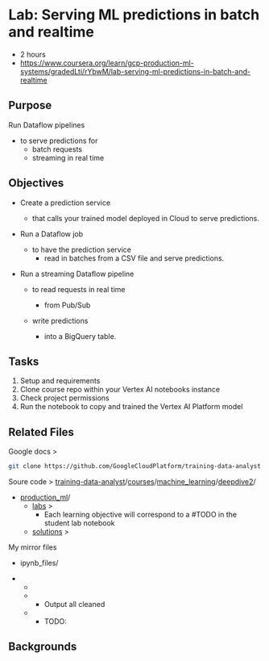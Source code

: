 # Lab: Serving ML predictions in batch and realtime

- 2 hours
- https://www.coursera.org/learn/gcp-production-ml-systems/gradedLti/rYbwM/lab-serving-ml-predictions-in-batch-and-realtime

## Purpose

Run Dataflow pipelines 

- to serve predictions for 
  - batch requests
  - streaming in real time


## Objectives

- Create a prediction service 
  - that calls your trained model deployed in Cloud to serve predictions.

- Run a Dataflow job 
  - to have the prediction service 
    - read in batches from a CSV file and serve predictions.

- Run a streaming Dataflow pipeline 
  - to read requests in real time 
    - from Pub/Sub 

  - write predictions 
    - into a BigQuery table.


## Tasks

1. Setup and requirements
2. Clone course repo within your Vertex AI notebooks instance
3. Check project permissions
4. Run the notebook to copy and trained the Vertex AI Platform model

## Related Files 

Google docs > 

```bash
git clone https://github.com/GoogleCloudPlatform/training-data-analyst
```

Soure code > [training-data-analyst](https://github.com/GoogleCloudPlatform/training-data-analyst)/[courses](https://github.com/GoogleCloudPlatform/training-data-analyst/tree/master/courses)/[machine_learning](https://github.com/GoogleCloudPlatform/training-data-analyst/tree/master/courses/machine_learning)/[deepdive2](https://github.com/GoogleCloudPlatform/training-data-analyst/tree/master/courses/machine_learning/deepdive2)/

- [production_ml](https://github.com/GoogleCloudPlatform/training-data-analyst/tree/master/courses/machine_learning/deepdive2/production_ml)/
  - [labs](https://github.com/GoogleCloudPlatform/training-data-analyst/tree/master/courses/machine_learning/deepdive2/production_ml/labs) > 
    - Each learning objective will correspond to a #TODO in the student lab notebook
  - [solutions](https://github.com/GoogleCloudPlatform/training-data-analyst/tree/master/courses/machine_learning/deepdive2/production_ml/solutions) > 

My mirror files

- ipynb_files/

- - 

  - - Output all cleaned

  - 
    - TODO: 

## Backgrounds

